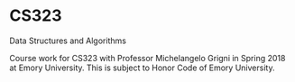 # CS323
Data Structures and Algorithms

Course work for CS323 with Professor Michelangelo Grigni in Spring 2018 at Emory University. This is subject to Honor Code of Emory University. 
